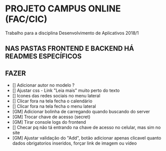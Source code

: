 # PROJETO CAMPUS ONLINE (FAC/CIC)

Trabalho para a disciplina Desenvolvimento de Aplicativos 2018/1

## NAS PASTAS FRONTEND E BACKEND HÁ READMES ESPECÍFICOS

## FAZER
- [] Adicionar autor no modelo ?
- [] Ajustar css - Link "Leia mais" muito perto do texto
- [] Icones das redes sociais no menu lateral
- [] Clicar fora na tela fecha o calendário
- [] Clicar fora na tela fecha o menu lateral
- [GM] Adicionar bolinha de carregando quando buscando do server
- [GM] Trocar chave de acesso (secret)
- [GM] Tirar console logs do frontend
- [] Checar pq não tá entrando na chave de acesso no celular, mas sim no site
- [GM] Ajustar validação do "Add", botão adicionar apenas clicavel quanto dados obrigatorios inseridos, forçar link de imagem ou vídeo